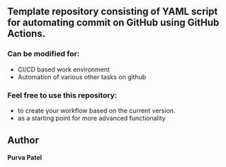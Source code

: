 ## Template repository consisting of YAML script for automating commit on GitHub using GitHub Actions. 
### Can be modified for:
- CI/CD based work environment
- Automation of various other tasks on github
### Feel free to use this repository:
- to create your workflow based on the current version.
- as a starting point for more advanced functionality

## Author
**Purva Patel**
